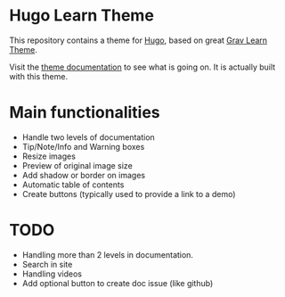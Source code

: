 # Hugo Learn Theme

This repository contains a theme for [Hugo](https://gohugo.io/), based on great [Grav Learn Theme](http://learn.getgrav.org/).

Visit the [theme documentation](https://matcornic.github.io/hugo-learn-doc/basics/what-is-this-hugo-theme/) to see what is going on. It is actually built with this theme.

# Main functionalities

- Handle two levels of documentation
- Tip/Note/Info and Warning boxes
- Resize images
- Preview of original image size
- Add shadow or border on images
- Automatic table of contents
- Create buttons (typically used to provide a link to a demo)

# TODO

- Handling more than 2 levels in documentation.
- Search in site
- Handling videos
- Add optional button to create doc issue (like github)
